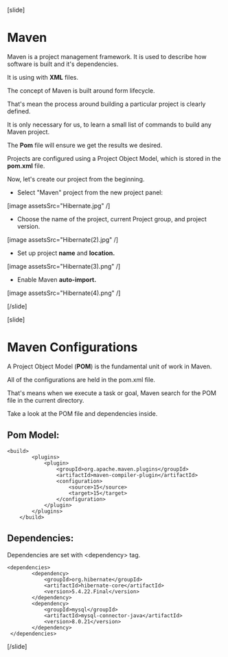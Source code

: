 [slide]

# Maven

Maven is a project management framework. It is used to describe how software is built and it's dependencies.

It is using with **XML** files.

The concept of Maven is built around form lifecycle.

That's mean the process around building a particular project is clearly defined.

It is only necessary for us, to learn a small list of commands to build any Maven project. 

The **Pom** file will ensure we get the results we desired.

Projects are configured using a Project Object Model, which is stored in the **pom.xml** file.

Now, let's create our project from the beginning.

- Select "Maven" project from the new project panel:

[image assetsSrc="Hibernate.jpg" /]

- Choose the name of the project, current Project group, and project version.

[image assetsSrc="Hibernate(2).jpg" /]

- Set up project **name** and **location.**

[image assetsSrc="Hibernate(3).png" /]

- Enable Maven **auto-import.**

[image assetsSrc="Hibernate(4).png" /]

[/slide]

[slide]

# Maven Configurations

A Project Object Model (**POM**) is the fundamental unit of work in Maven.

All of the configurations are held in the pom.xml file.

That's means when we execute a task or goal, Maven search for the POM file in the current directory.

Take a look at the POM file and dependencies inside.


## Pom Model:

```
<build>
        <plugins>
            <plugin>
                <groupId>org.apache.maven.plugins</groupId>
                <artifactId>maven-compiler-plugin</artifactId>
                <configuration>
                    <source>15</source>
                    <target>15</target>
                </configuration>
            </plugin>
        </plugins>
    </build>
```

## Dependencies:

Dependencies are set with \<dependency\> tag.

```
<dependencies>
        <dependency>
            <groupId>org.hibernate</groupId>
            <artifactId>hibernate-core</artifactId>
            <version>5.4.22.Final</version>
        </dependency>
        <dependency>
            <groupId>mysql</groupId>
            <artifactId>mysql-connector-java</artifactId>
            <version>8.0.21</version>
        </dependency>
 </dependencies>
```


[/slide]
